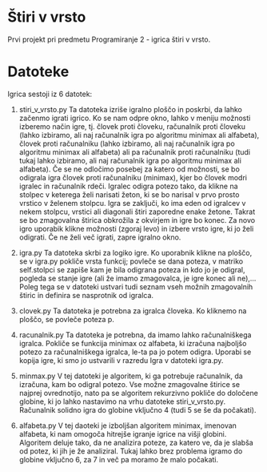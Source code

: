 # Štiri v vrsto
Prvi projekt pri predmetu Programiranje 2 - igrica štiri v vrsto. 

# Datoteke
Igrica sestoji iz 6 datotek:

1. stiri_v_vrsto.py
Ta datoteka izriše igralno ploščo in poskrbi, da lahko začenmo igrati igrico. Ko se nam odpre okno, lahko v meniju možnosti izberemo način igre, tj. človek proti človeku, računalnik proti človeku (lahko izbiramo, ali naj računalnik igra po algoritmu minimax ali alfabeta), človek proti računalniku (lahko izbiramo, ali naj računalnik igra po algoritmu minimax ali alfabeta) ali pa računalnik proti računalniku (tudi tukaj lahko izbiramo, ali naj računalnik igra po algoritmu minimax ali alfabeta). Če se ne odločimo posebej za katero od možnosti, se bo odigrala igra človek proti računalniku (minimax), kjer bo človek modri igralec in računalnik rdeči. 
Igralec odigra potezo tako, da klikne na stolpec v keterega želi narisati žeton, ki se bo narisal v prvo prosto vrstico v želenem stolpcu. Igra se zaključi, ko ima eden od igralcev v nekem stolpcu, vrstici ali diagonali štiri zaporedne enake žetone. Takrat se bo zmagovalna štirica obkrožila z okvirjem in igre bo konec. Za novo igro uporabik klikne možnosti (zgoraj levo) in izbere vrsto igre, ki jo želi odigrati. Če ne želi več igrati, zapre igralno okno.

2. igra.py
Ta datoteka skrbi za logiko igre. Ko uporabnik klikne na ploščo, se v igra.py pokliče vrsta funkcij; povleče se dana poteza, v matriko self.stolpci se zapiše kam je bila odigrana poteza in kdo jo je odigral, pogleda se stanje igre (ali že imamo zmagovalca, je igre konec ali ne),... Poleg tega se v datoteki ustvari tudi seznam vseh možnih zmagovalnih štiric in definira se nasprotnik od igralca. 

3. clovek.py
Ta datoteka je potrebna za igralca človeka. Ko kliknemo na ploščo, se povleče poteza p.

4. racunalnik.py
Ta datoteka je potrebna, da imamo lahko računalniškega igralca. Pokliče se funkcija minimax oz alfabeta, ki izračuna najboljšo potezo za računalniškega igralca, le-ta pa jo potem odigra. Uporabi se kopija igre, ki smo jo ustvarili v razredu Igra v datoteki igra.py.

5. minmax.py
V tej datoteki je algoritem, ki ga potrebuje računalnik, da izračuna, kam bo odigral potezo. Vse možne zmagovalne štirice se najprej ovrednotijo, nato pa se algoritem rekurzivno pokliče do določene globine, ki jo lahko nastavimo na vrhu datoteke stiri_v_vrsto.py. Računalnik solidno igra do globine vključno 4 (tudi 5 se še da počakati).

6. alfabeta.py
V tej daoteki je izboljšan algoritem minimax, imenovan alfabeta, ki nam omogoča hitrejše igranje igrice na višji globini. Algoritem deluje tako, da ne analizira poteze, za katero ve, da je slabša od potez, ki jih je že analiziral. Tukaj lahko brez problema igramo do globine vključno 6, za 7 in več pa moramo že malo počakati.  




